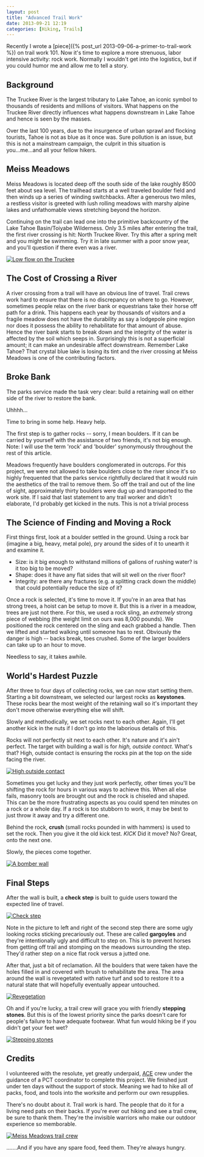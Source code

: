 ```yaml
---
layout: post
title: "Advanced Trail Work"
date: 2013-09-21 12:19
categories: [Hiking, Trails]
---
```




Recently I wrote a [piece]({% post_url 2013-09-06-a-primer-to-trail-work %}) on trail work 101. Now it's time to explore a more strenuous, labor intensive activity: rock work. Normally I wouldn't get into the logistics, but if you could humor me and allow me to tell a story.

## Background

The Truckee River is the largest tributary to Lake Tahoe, an iconic symbol to thousands of residents and millions of visitors. What happens on the Truckee River directly influences what happens downstream in Lake Tahoe and hence is seen by the masses.

Over the last 100 years, due to the insurgence of urban sprawl and flocking tourists, Tahoe is not as blue as it once was. Sure pollution is an issue, but this is not a mainstream campaign, the culprit in this situation is you...me...and all your fellow hikers.

## Meiss Meadows

Meiss Meadows is located deep off the south side of the lake roughly 8500 feet about sea level. The trailhead starts at a well traveled boulder field and then winds up a series of winding switchbacks. After a generous two miles, a restless visitor is greeted with lush rolling meadows with marshy alpine lakes and unfathomable views stretching beyond the horizon.

Continuing on the trail can lead one into the primitive backcountry of the Lake Tahoe Basin/Toiyabe Wilderness. Only 3.5 miles after entering the trail, the first river crossing is hit: North Truckee River. Try this after a spring melt and you might be swimming. Try it in late summer with a poor snow year, and you'll question if there even was a river.

[![Low flow on the Truckee](http://farm6.staticflickr.com/5472/9792892583_d0641366a0.jpg "Low flow on the the Truckee")](http://www.flickr.com/photos/95201160@N04/9792892583/in/set-72157635600728713)

## The Cost of Crossing a River

A river crossing from a trail will have an obvious line of travel. Trail crews work hard to ensure that there is no discrepancy on where to go. However, sometimes people relax on the river bank or equestrians take their horse off path for a drink. This happens each year by thousands of visitors and a fragile meadow does not have the durability as say a lodgepole pine region nor does it possess the ability to rehabilitate for that amount of abuse. Hence the river bank starts to break down and the integrity of the water is affected by the soil which seeps in. Surprisingly this is not a superficial amount; it can make an undesirable affect downstream. Remember Lake Tahoe? That crystal blue lake is losing its tint and the river crossing at Meiss Meadows is one of the contributing factors.

## Broke Bank

The parks service made the task very clear: build a retaining wall on either side of the river to restore the bank.

Uhhhh...

Time to bring in some help. Heavy help.

The first step is to gather rocks -- sorry, I mean boulders. If it can be carried by yourself with the assistance of two friends, it's not big enough. Note: I will use the term 'rock' and 'boulder' synonymously throughout the rest of this article.

Meadows frequently have boulders conglomerated in outcrops. For this project, we were not allowed to take boulders close to the river since it's so highly frequented that the parks service rightfully declared that it would ruin the aesthetics of the trail to remove them. So off the trail and out of the line of sight, approximately thirty boulders were dug up and transported to the work site. If I said that last statement to any trail worker and didn't elaborate, I'd probably get kicked in the nuts. This is not a trivial process

## The Science of Finding and Moving a Rock

First things first, look at a boulder settled in the ground. Using a rock bar (imagine a big, heavy, metal pole), pry around the sides of it to unearth it and examine it.

* Size: is it big enough to withstand millions of gallons of rushing water? is it too big to be moved?
* Shape: does it have any flat sides that will sit well on the river floor?
* Integrity: are there any fractures (e.g. a splitting crack down the middle) that could potentially reduce the size of it?

Once a rock is selected, it's time to move it. If you're in an area that has strong trees, a hoist can be setup to move it. But this is a river in a meadow, trees are just not there. For this, we used a rock sling, an *extremely* strong piece of webbing (the weight limit on ours was 8,000 pounds). We positioned the rock centered on the sling and each grabbed a handle. Then we lifted and started walking until someone has to rest. Obviously the danger is high -- backs break, toes crushed. Some of the larger boulders can take up to an hour to move.

Needless to say, it takes awhile.

## World's Hardest Puzzle

After three to four days of collecting rocks, we can now start setting them. Starting a bit downstream, we selected our largest rocks as **keystones**. These rocks bear the most weight of the retaining wall so it's important they don't move otherwise everything else will shift.

Slowly and methodically, we set rocks next to each other. Again, I'll get another kick in the nuts if I don't go into the laborious details of this.

Rocks will not perfectly sit next to each other. It's nature and it's ain't perfect. The target with building a wall is for *high, outside contact*. What's that? High, outside contact is ensuring the rocks pin at the top on the side facing the river.

[![High outside contact](http://farm4.staticflickr.com/3795/9792839136_3c802d4532.jpg "High outside contact")](http://www.flickr.com/photos/95201160@N04/9792839136/in/set-72157635600728713)

Sometimes you get lucky and they just work perfectly, other times you'll be shifting the rock for hours in various ways to achieve this. When all else fails, masonry tools are brought out and the rock is chiseled and shaped. This can be the more frustrating aspects as you could spend ten minutes on a rock or a whole day. If a rock is too stubborn to work, it may be best to just throw it away and try a different one.

Behind the rock, **crush** (small rocks pounded in with hammers) is used to set the rock. Then you give it the old kick test. 
*KICK* Did it move? No? Great, onto the next one.

Slowly, the pieces come together.

[![A bomber wall](http://farm3.staticflickr.com/2889/9792841176_1ce11c1c41.jpg "A bomber wall")](http://www.flickr.com/photos/95201160@N04/9792841176/in/set-72157635600728713)

## Final Steps

After the wall is built, a **check step** is built to guide users toward the expected line of travel.

[![Check step](http://farm4.staticflickr.com/3799/9792796335_c6d310938d.jpg "Check step")](http://www.flickr.com/photos/95201160@N04/9792796335/in/set-72157635600728713)

Note in the picture to left and right of the second step there are some ugly looking rocks sticking precariously out. These are called **gargoyles** and they're intentionally ugly and difficult to step on. This is to prevent horses from getting off trail and stomping on the meadows surrounding the step. They'd rather step on a nice flat rock versus a jutted one.

After that, just a bit of reclamation. All the boulders that were taken have the holes filled in and covered with brush to rehabilitate the area. The area around the wall is revegetated with native turf and sod to restore it to a natural state that will hopefully eventually appear untouched.

[![Revegetation](http://farm3.staticflickr.com/2830/9792813994_ee4f22e670.jpg "Revegetation")](http://www.flickr.com/photos/95201160@N04/9792813994/in/set-72157635600728713)

Oh and if you're lucky, a trail crew will grace you with friendly **stepping stones**. But this is of the lowest priority since the parks doesn't care for people's failure to have adequate footwear. What fun would hiking be if you didn't get your feet wet?

[![Stepping stones](http://farm3.staticflickr.com/2889/9792795025_ff80f9c278.jpg "Stepping stones")](http://www.flickr.com/photos/95201160@N04/9792795025/in/set-72157635600728713)

## Credits

I volunteered with the resolute, yet greatly underpaid, [ACE][1] crew under the guidance of a PCT coordinator to complete this project. We finished just under ten days without the support of stock. Meaning we had to hike all of packs, food, and tools into the worksite and perform our own resupplies.

There's no doubt about it. Trail work is hard. The people that do it for a living need pats on their backs. If you're ever out hiking and see a trail crew, be sure to thank them. They're the invisible warriors who make our outdoor experience so memborable.

[![Meiss Meadows trail crew](http://farm6.staticflickr.com/5510/9792879713_3e7859edaa_c.jpg "Meiss Meadows trail crew")](http://www.flickr.com/photos/95201160@N04/9792879713/in/set-72157635600728713)

.......And if you have any spare food, feed them. They're always hungry.

[1]: http://usaconservation.org/ "American Conservation Experience"
